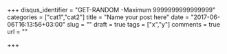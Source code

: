 +++
disqus_identifier = "GET-RANDOM -Maximum 9999999999999999"
categories = ["cat1","cat2"]
title = "Name your post here"
date = "2017-06-06T16:13:56+03:00"
slug = ""
draft = true
tags = ["x","y"]
comments = true
url = ""

+++

